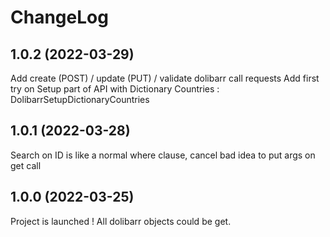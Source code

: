 # ChangeLog

## 1.0.2 (2022-03-29)

Add create (POST) / update (PUT) / validate dolibarr call requests
Add first try on Setup part of API with Dictionary Countries : DolibarrSetupDictionaryCountries
## 1.0.1 (2022-03-28)

Search on ID is like a normal where clause, cancel bad idea to put args on get call

## 1.0.0 (2022-03-25)

Project is launched ! All dolibarr objects could be get.
